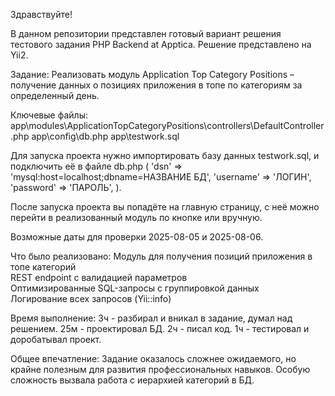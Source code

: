 Здравствуйте!

В данном репозитории представлен готовый вариант решения тестового задания PHP Backend at Apptica.
Решение представлено на Yii2.

Задание: 
Реализовать модуль Application Top Category Positions – получение данных о позициях приложения в топе по категориям за определенный день.

Ключевые файлы:
    app\modules\ApplicationTopCategoryPositions\controllers\DefaultController.php
    app\config\db.php
    app\testwork.sql

Для запуска проекта нужно импортировать базу данных testwork.sql, и подключить её в файле db.php (
    'dsn' => 'mysql:host=localhost;dbname=НАЗВАНИЕ БД',
    'username' => 'ЛОГИН',
    'password' => 'ПАРОЛЬ',
).

После запуска проекта вы попадёте на главную страницу, с неё можно перейти в реализованный модуль по кнопке или вручную.

Возможные даты для проверки 2025-08-05 и 2025-08-06.

Что было реализовано:
    Модуль для получения позиций приложения в топе категорий  
    REST endpoint с валидацией параметров  
    Оптимизированные SQL-запросы с группировкой данных  
    Логирование всех запросов (Yii::info)

Время выполнение:
    3ч - разбирал и вникал в задание, думал над решением.
    25м - проектировал БД.
    2ч - писал код.
    1ч - тестировал и доробатывал проект.

Общее впечатление:
    Задание оказалось сложнее ожидаемого, но крайне полезным для развития профессиональных навыков. Особую сложность вызвала работа с иерархией категорий в БД.
